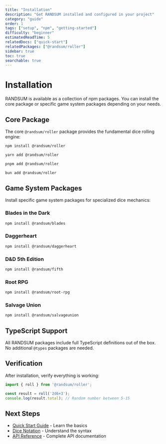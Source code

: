 ```yaml
---
title: "Installation"
description: "Get RANDSUM installed and configured in your project"
category: "guide"
order: 1
tags: ["setup", "npm", "getting-started"]
difficulty: "beginner"
estimatedReadTime: 5
relatedDocs: ["quick-start"]
relatedPackages: ["@randsum/roller"]
sidebar: true
toc: true
searchable: true
---
```


# Installation

RANDSUM is available as a collection of npm packages. You can install the core package or specific game system packages depending on your needs.

## Core Package

The core `@randsum/roller` package provides the fundamental dice rolling engine:

```bash
npm install @randsum/roller
```

```bash
yarn add @randsum/roller
```

```bash
pnpm add @randsum/roller
```

```bash
bun add @randsum/roller
```

## Game System Packages

Install specific game system packages for specialized dice mechanics:

### Blades in the Dark
```bash
npm install @randsum/blades
```

### Daggerheart
```bash
npm install @randsum/daggerheart
```

### D&D 5th Edition
```bash
npm install @randsum/fifth
```

### Root RPG
```bash
npm install @randsum/root-rpg
```

### Salvage Union
```bash
npm install @randsum/salvageunion
```

## TypeScript Support

All RANDSUM packages include full TypeScript definitions out of the box. No additional `@types` packages are needed.

## Verification

After installation, verify everything is working:

```typescript
import { roll } from '@randsum/roller';

const result = roll('2d6+3');
console.log(result.total); // Random number between 5-15
```

## Next Steps

- [Quick Start Guide](/docs/quick-start) - Learn the basics
- [Dice Notation](/docs/dice-notation) - Understand the syntax
- [API Reference](/docs/api) - Complete API documentation

